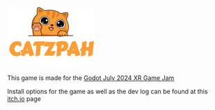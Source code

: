 ![Catzpah A Game of Mischief](/Assets/Images/CatzpahTitle2.png?raw=true "Catzpah - A Game of Mischief")

This game is made for the [Godot July 2024 XR Game Jam](https://itch.io/jam/godot-xr-game-jam-july-2024)

Install options for the game as well as the dev log can be found at this [itch.io](https://cabrown.itch.io/catzpah) page

